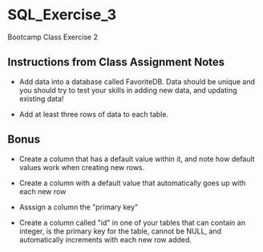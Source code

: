 # SQL_Exercise_3
Bootcamp Class Exercise 2

## **Instructions from Class Assignment Notes**

* Add data into a database called FavoriteDB. Data should be unique and you should try to test your skills in adding new data, and updating existing data!

* Add at least three rows of data to each table.

## **Bonus**

* Create a column that has a default value within it, and note how default values work when creating new rows.

* Create a column with a default value that automatically goes up with each new row

* Asssign a column the "primary key"

* Create a column called "id" in one of your tables that can contain an integer, is the primary key for the table, cannot be NULL, and automatically increments with each new row added.

